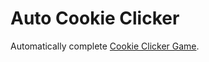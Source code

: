 # Auto Cookie Clicker
Automatically complete [Cookie Clicker Game](https://orteil.dashnet.org/cookieclicker/).